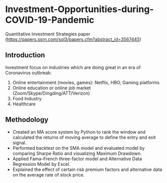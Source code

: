 # Investment-Opportunities-during-COVID-19-Pandemic
Quantitative Investment Strategies paper (https://papers.ssrn.com/sol3/papers.cfm?abstract_id=3567445)

## Introduction
Investment focus on industries which are doing great in an era of Coronavirus outbreak: 
1. Online entertainment (movies, games): Netflix, HBO, Gaming platforms
2. Online education or online job market (Zoom/Skype/Dingding/ATT/Verizon)
3. Food Industry
4. Healthcare

## Methodology
- Created an MA score system by Python to rank the window and calculated the returns of moving average to define the entry and exit signal. 
- Performed backtest on the SMA model and evaluated model by comparing Sharpe Ratio and visualizing Maximum Drawdown.
- Applied Fama–French three-factor model and Alternative Data Regression Model by Excel. 
- Explained the effect of certain risk premium factors and alternative data on the average rate of stock price.
